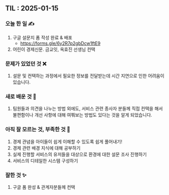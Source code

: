 ## TIL : 2025-01-15

### 오늘 한 일 ✍️
1. 구글 설문지 폼 작성 완료 & 배포
    - https://forms.gle/6y2R7p2gbDcw1ftE9
2. 어린이 경제신문. 금교잇, 옥효진 선생님 컨택 

### 문제가 있었던 것 ❌
1. 설문 및 컨택하는 과정에서 필요한 정보를 전달받는데 시간 지연으로 인한 어려움이 있습니다.

### 새로 배운 것 🌱
1. 팀원들과 의견을 나누는 방법 외에도, 서비스 관련 종사자 분들께 직접 컨택을 해서 불편함이나 개선 사항에 대해 여쭤보는 방법도 있다는 것을 알게 되었습니다.

### 아직 잘 모르는 것, 부족한 것 🧐
1. 경제 관념을 아이들이 쉽게 이해할 수 있도록 쉽게 풀어내기!
2. 경제 관련 배경 지식에 대해 공부하기 
3. 실제 진행할 서비스의 유저들을 대상으로 환경에 대한 설문 조사 진행하기
4. 서비스의 디테일한 시스템 구성하기

### 잘한 것 ✨
1. 구글 폼 완성 & 관계자분들께 컨택 